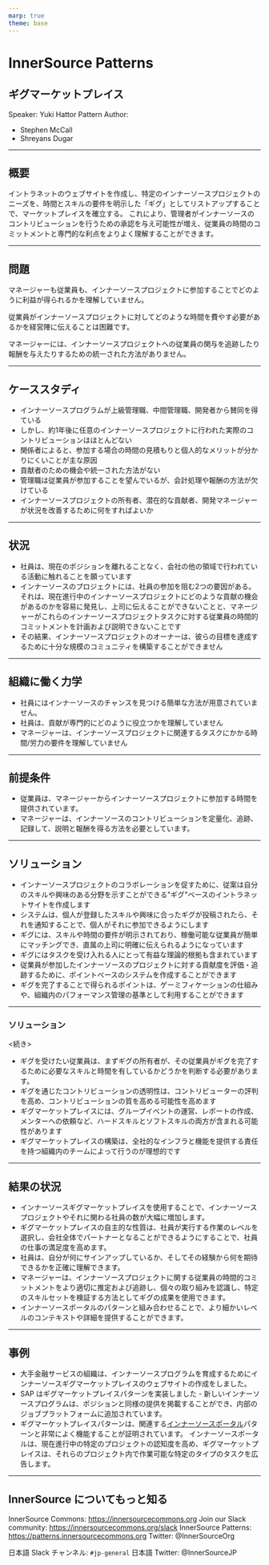 ```yaml
---
marp: true
theme: base
---
```



<!-- _class: cover lead -->

# InnerSource Patterns

## ギグマーケットプレイス

Speaker: Yuki Hattor
Pattern Author:

* Stephen McCall
* Shreyans Dugar

---

<!--
header: '**InnerSource Patterns**: ギグマーケットプレイス'
paginate: true
class: slides
footer: '[Yuki Hattori (@yuhattor)](https://twitter.com/yuhattor)'
-->

## 概要  

イントラネットのウェブサイトを作成し、特定のインナーソースプロジェクトのニーズを、時間とスキルの要件を明示した「ギグ」としてリストアップすることで、マーケットプレイスを確立する。
これにより、管理者がインナーソースのコントリビューションを行うための承認を与え可能性が増え、従業員の時間のコミットメントと専門的な利点をよりよく理解することができます。

---

## 問題

マネージャーも従業員も、インナーソースプロジェクトに参加することでどのように利益が得られるかを理解していません。

従業員がインナーソースプロジェクトに対してどのような時間を費やす必要があるかを経営陣に伝えることは困難です。

マネージャーには、インナーソースプロジェクトへの従業員の関与を追跡したり報酬を与えたりするための統一された方法がありません。

---

## ケーススタディ

* インナーソースプログラムが上級管理職、中間管理職、開発者から賛同を得ている
* しかし、約1年後に任意のインナーソースプロジェクトに行われた実際のコントリビューションはほとんどない
* 関係者によると、参加する場合の時間の見積もりと個人的なメリットが分かりにくいことが主な原因
* 貢献者のための機会や統一された方法がない
* 管理職は従業員が参加することを望んでいるが、会計処理や報酬の方法が欠けている
* インナーソースプロジェクトの所有者、潜在的な貢献者、開発マネージャーが状況を改善するために何をすればよいか

<!--
あなたは、会社でインナーソースプログラムを成功させ、上級管理職、中間管理職、開発者から賛同を得ています。 しかし、約1年後、最初にそれらを作成したチーム以外の任意のインナーソースプロジェクトに行われた実際のコントリビューションはほとんどありませんでした。 関係者にヒアリングしたところ、インナーソースプロジェクトに参加する場合、開発者がどの程度の時間を割く必要があるのか、また、個人的にどのようなメリットがあるのかが分かりにくいことが主な原因であるようです。また、貢献者のためのどのような機会が存在し、彼らは何をするように求められてもおおよその時間を示すための統一された方法がありません。管理職は協力的で、従業員が参加することを望んでいますが、これまでのところ、インナーソースプロジェクト内の従業員の活動のための会計処理や報酬の方法が欠けています。 すべての関係者（インナーソースプロジェクトの所有者、潜在的な貢献者と開発マネージャー）のためにこの状況を改善するには何ができるのでしょうか？
-->

---

## 状況

* 社員は、現在のポジションを離れることなく、会社の他の領域で行われている活動に触れることを願っています
* インナーソースのプロジェクトには、社員の参加を阻む2つの要因がある。それは、現在進行中のインナーソースプロジェクトにどのような貢献の機会があるのかを容易に発見し、上司に伝えることができないことと、マネージャーがこれらのインナーソースプロジェクトタスクに対する従業員の時間的コミットメントを計画および説明できないことです
* その結果、インナーソースプロジェクトのオーナーは、彼らの目標を達成するために十分な規模のコミュニティを構築することができません

<!--
社員は、現在のポジションを離れることなく、会社の他の領域で行われている活動に触れることができればと願っています。しかし、インナーソースのプロジェクトには、社員の参加を阻む2つの要因があります。まず、現在進行中のインナーソースプロジェクトにどのような貢献の機会があるのかを容易に発見し、上司に伝えることができないこと。 つぎに、マネージャーがこれらのインナーソースプロジェクトタスクに対する従業員の時間的コミットメントを計画および説明できないことです。その結果、インナーソースプロジェクトのオーナーは、彼らの目標を達成するために十分な規模のコミュニティを構築することができません。
-->

---

## 組織に働く力学

* 社員にはインナーソースのチャンスを見つける簡単な方法が用意されていません。
* 社員は、貢献が専門的にどのように役立つかを理解していません
* マネージャーは、インナーソースプロジェクトに関連するタスクにかかる時間/労力の要件を理解していません

---

## 前提条件

* 従業員は、マネージャーからインナーソースプロジェクトに参加する時間を提供されています。
* マネージャーは、インナーソースのコントリビューションを定量化、追跡、記録して、説明と報酬を得る方法を必要としています。

---

## ソリューション

* インナーソースプロジェクトのコラボレーションを促すために、従案は自分のスキルや興味のある分野を示すことができる"ギグ"ベースのイントラネットサイトを作成します
* システムは、個人が登録したスキルや興味に合ったギグが投稿されたら、それを通知することで、個人がそれに参加できるようにします
* ギグには、スキルや時間の要件が明示されており、稼働可能な従業員が簡単にマッチングでき、直属の上司に明確に伝えられるようになっています
* ギグにはタスクを受け入れる人にとって有益な理論的根拠も含まれています
* 従業員が参加したインナーソースのプロジェクトに対する貢献度を評価・追跡するために、ポイントベースのシステムを作成することができます
* ギグを完了することで得られるポイントは、ゲーミフィケーションの仕組みや、組織内のパフォーマンス管理の基準として利用することができます

<!--
個人が自分のスキルや興味のある分野を示すことができ、インナーソースプロジェクトのオーナーがコラボレーションのための機会を宣伝することができます "ギグ" ベースのイントラネットサイトを作成します。

従業員は、アプリケーション内に自分のスキルと関心のある分野をリストできるプロファイルを作成できる必要があります。システムは、これらの基準の1つ以上に一致するギグが投稿されたときに、(電子メールまたはその他の手段を介して)個人に積極的に通知することにより、この情報を活用することができる必要があります。

インナーソースのプロジェクト・オーナーが投稿する各ギグには、スキルや時間の要件が含まれており、稼働可能な従業員と簡単にマッチングでき、直属の上司に明確に伝えられるようになっていなければなりません。説明は、可能な限り魅力的なようにするために、タスクを引き受ける人にどのように役立つかについての理論的根拠を含める必要があります。

従業員のギグへの関与を評価し、追跡するために、ポイントベースのシステムを作成することができます。 例えば、完成したギグを投稿するとギグのオーナーに10ポイント、ギグを完成させた開発者には100ポイントを付与するなどの仕組みを適用します。ギグを完了することで得られるポイントは、ゲーミフィケーションの仕組みとして、また、組織内に存在する専門分野を把握するためのパフォーマンス管理の基準として利用することができます。

-->

---

### ソリューション

<続き>

* ギグを受けたい従業員は、まずギグの所有者が、その従業員がギグを完了するために必要なスキルと時間を有しているかどうかを判断する必要があります。
* ギグを通じたコントリビューションの透明性は、コントリビューターの評判を高め、コントリビューションの質を高める可能性を高めます
* ギグマーケットプレイスには、グループイベントの運営、レポートの作成、メンターへの依頼など、ハードスキルとソフトスキルの両方が含まれる可能性があります
* ギグマーケットプレイスの構築は、全社的なインフラと機能を提供する責任を持つ組織内のチームによって行うのが理想的です

<!--
ギグを受けたい人は、まずギグの所有者が、その従業員がギグを完了するために必要なスキルと割り当てられた時間を有しているかどうかを判断する必要があります。

ギグを通じたコントリビューションの透明性は、コントリビューターの評判を高め(あるいは下げ)、コントリビューションの質が高くなる可能性を高めるのに役立ちます。 また、ギグを完成させることで、その分野の専門性を証明することができます。

マーケットプレイスに投稿されるギグの内容は、グループイベントの運営、レポートの作成、メンターへの依頼など、ハードスキル、ソフトスキルの両方を含むことができます。

ギグマーケットプレイスの構築は、全社的なインフラと機能を提供する責任を持つ組織内のチームによって行われることが理想的です。
-->

---

## 結果の状況

* インナーソースギグマーケットプレイスを使用することで、インナーソースプロジェクトやそれに関わる社員の数が大幅に増加します。
* ギグマーケットプレイスの自主的な性質は、社員が実行する作業のレベルを選択し、会社全体でパートナーとなることができるようにすることで、社員の仕事の満足度を高めます。
* 社員は、自分が何にサインアップしているか、そしてその経験から何を期待できるかを正確に理解できます。
* マネージャーは、インナーソースプロジェクトに関する従業員の時間的コミットメントをより適切に推定および追跡し、個々の取り組みを認識し、特定のスキルセットを検証する方法としてギグの成果を使用できます。
* インナーソースポータルのパターンと組み合わせることで、より細かいレベルのコンテキストや詳細を提供することができます。

<!--
インナーソースギグマーケットプレイスは、インナーソースのプロジェクトの数だけでなく、それに関わる社員の数も大幅に増加させます。 ギグマーケットプレイスの自主的な性質は、社員が実行する作業のレベルを選択し、会社全体でパートナーとなることができるようにすることで、社員の仕事の満足度を高めています。 社員は、自分が何にサインアップしているか、そしてその経験から何を期待できるかを正確に理解することができます。 マネージャーは、インナーソースプロジェクトに関する従業員の時間的コミットメントをより適切に推定および追跡し、個々の取り組みを認識し、特定のスキルセットを検証する方法としてギグの成果を使用することができます。 またマネージャーは、社員がギグマーケットプレイスで利用可能な仕事にピボットできるようにすることで、従業員が経験しているかもしれない既存のダウンタイムを活用することができます。 ギグマーケットプレイスでのやり取りによって生成されたデータは、すべての部署で雇用とトレーニングの決定を促進するのにも役立っています。

インナーソースポータルのパターンと組み合わせて使用すると、ギグマーケットプレイスは、ギグが関連するプロジェクトのコードリポジトリとドキュメントへのリンクに加えて、より細かいレベルのコンテキストと詳細を提供することができます。
-->

---

## 事例

* 大手金融サービスの組織は、インナーソースプログラムを育成するためにインナーソースギグマーケットプレイスのウェブサイトの作成をしました。
* SAP はギグマーケットプレイスパターンを実装しました - 新しいインナーソースプログラムは、ポジションと同様の提供を掲載することができ、内部のジョブプラットフォームに追加されています。
* ギグマーケットプレイスパターンは、関連する[インナーソースポータル](./innersource-portal.md)パターンと非常によく機能することが証明されています。 インナーソースポータルは、現在進行中の特定のプロジェクトの認知度を高め、ギグマーケットプレイスは、それらのプロジェクト内で作業可能な特定のタイプのタスクを広告します。

---

## InnerSource についてもっと知る

InnerSource Commons: https://innersourcecommons.org
Join our Slack community: https://innersourcecommons.org/slack
InnerSource Patterns: https://patterns.innersourcecommons.org
Twitter: @InnerSourceOrg

日本語 Slack チャンネル: ```#jp-general```
日本語 Twitter: @InnerSourceJP
